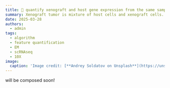 ```yaml
---
title: 🧬 quantify xenograft and host gene expression from the same sample
summary: Xenograft tumor is mixture of host cells and xenograft cells. Here I present the methode to simultaneously quantify the gene expression in both xenograft and the host cells.  
date: 2025-03-28
authors:
  - admin
tags:
  - algorithm
  - feature quantification
  - EM
  - scRNAseq
  - 10X
image:
  caption: 'Image credit: [**Andrey Soldatov on Unsplash**](https://unsplash.com)'
---
```


will be composed soon!


